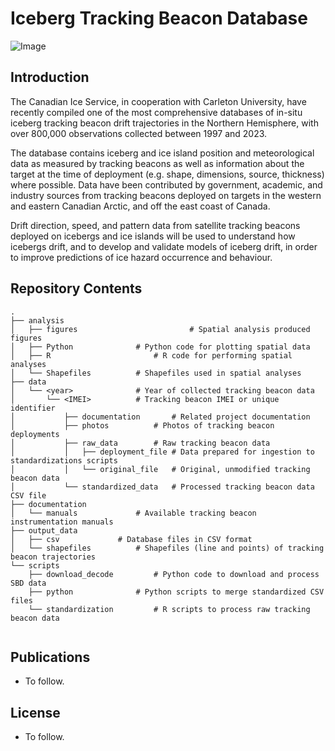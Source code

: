 # Iceberg Tracking Beacon Database
![Image](https://github.com/adamgarbo/cryologger-ice-tracking-beacon/blob/main/Archive/v2.0/Images/2019_300434063392070.JPG)

## Introduction
The Canadian Ice Service, in cooperation with Carleton University, have recently compiled one of the most comprehensive databases of in-situ iceberg tracking beacon drift trajectories in the Northern Hemisphere, with over 800,000 observations collected between 1997 and 2023. 

The database contains iceberg and ice island position and meteorological data as measured by tracking beacons as well as information about the target at the time of deployment (e.g. shape, dimensions, source, thickness) where possible. Data have been contributed by government, academic, and industry sources from tracking beacons deployed on targets in the western and eastern Canadian Arctic, and off the east coast of Canada. 

Drift direction, speed, and pattern data from satellite tracking beacons deployed on icebergs and ice islands will be used to understand how icebergs drift, and to develop and validate models of iceberg drift, in order to improve predictions of ice hazard occurrence and behaviour. 


## Repository Contents

```
.
├── analysis
│   ├── figures                         # Spatial analysis produced figures
│   ├── Python				# Python code for plotting spatial data
│   ├── R		                # R code for performing spatial analyses
│   └── Shapefiles			# Shapefiles used in spatial analyses
├── data				
│   └── <year>				# Year of collected tracking beacon data
│       └── <IMEI>			# Tracking beacon IMEI or unique identifier
│           ├── documentation		# Related project documentation
│           ├── photos			# Photos of tracking beacon deployments
│           ├── raw_data		# Raw tracking beacon data
│           │   ├── deployment_file	# Data prepared for ingestion to standardizations scripts
│           │   └── original_file	# Original, unmodified tracking beacon data
│           └── standardized_data	# Processed tracking beacon data CSV file
├── documentation			
│   └── manuals				# Available tracking beacon instrumentation manuals
├── output_data
│   ├── csv				# Database files in CSV format
│   └── shapefiles			# Shapefiles (line and points) of tracking beacon trajectories 
└── scripts
    ├── download_decode			# Python code to download and process SBD data
    ├── python				# Python scripts to merge standardized CSV files
    └── standardization			# R scripts to process raw tracking beacon data
    
```

## Publications
* To follow.

## License
* To follow.

